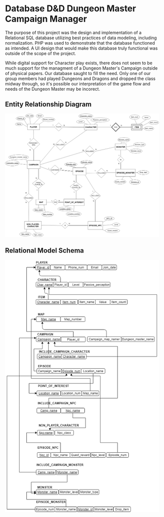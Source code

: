 Database D&D Dungeon Master Campaign Manager
============================================
The purpose of this project was the design and implementation of a Relational SQL database utilizing best practices of data modeling, including normalization. PHP was used to demonstrate that the database functioned as intended. A UI design that would make this database truly functional was outside of the scope of the project. 

While digital support for Character play exists, there does not seem to be much support for the managment of a Dungeon Master's Campaign outside of physical papers. Our database saught to fill the need. Only one of our group members had played Dungeons and Dragons and dropped the class midway through, so it's possible our interpretation of the game flow and needs of the Dungeon Master may be incorect.

Entity Relationship Diagram
---------------------------
![ER Diagram](D&D_ER_Diagram.png "ER Diagram")

Relational Model Schema
-----------------------
![RM Schema](RM_schema.png "RM Schema")
